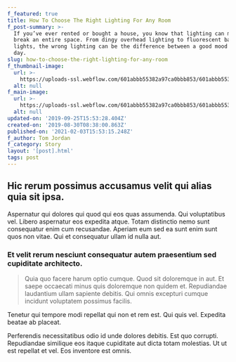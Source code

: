 ```yaml
---
f_featured: true
title: How To Choose The Right Lighting For Any Room
f_post-summary: >-
  If you’ve ever rented or bought a house, you know that lighting can make or
  break an entire space. From dingy overhead lighting to fluorescent bathroom
  lights, the wrong lighting can be the difference between a good mood and a bad
  day. 
slug: how-to-choose-the-right-lighting-for-any-room
f_thumbnail-image:
  url: >-
    https://uploads-ssl.webflow.com/601abbb55382a97ca0bbb853/601abbb55382a9870cbbba8f_bola-sphere-pendant-essence-hires_download.jpg
  alt: null
f_main-image:
  url: >-
    https://uploads-ssl.webflow.com/601abbb55382a97ca0bbb853/601abbb55382a9870cbbba8f_bola-sphere-pendant-essence-hires_download.jpg
  alt: null
updated-on: '2019-09-25T15:53:28.404Z'
created-on: '2019-08-30T08:38:00.863Z'
published-on: '2021-02-03T15:53:15.248Z'
f_author: Tom Jordan
f_category: Story
layout: '[post].html'
tags: post
---
```


Hic rerum possimus accusamus velit qui alias quia sit ipsa.
-----------------------------------------------------------

Aspernatur qui dolores qui quod qui eos quas assumenda. Qui voluptatibus vel. Libero aspernatur eos expedita atque. Totam distinctio nemo sunt consequatur enim cum recusandae. Aperiam eum sed ea sunt enim sunt quos non vitae. Qui et consequatur ullam id nulla aut.

### Et velit rerum nesciunt consequatur autem praesentium sed cupiditate architecto.

> Quia quo facere harum optio cumque. Quod sit doloremque in aut. Et saepe occaecati minus quis doloremque non quidem et. Repudiandae laudantium ullam sapiente debitis. Qui omnis excepturi cumque incidunt voluptatem possimus facilis.

Tenetur qui tempore modi repellat qui non et rem est. Qui quis vel. Expedita beatae ab placeat.

Perferendis necessitatibus odio id unde dolores debitis. Est quo corrupti. Repudiandae similique eos itaque cupiditate aut dicta totam molestias. Ut ut est repellat et vel. Eos inventore est omnis.
